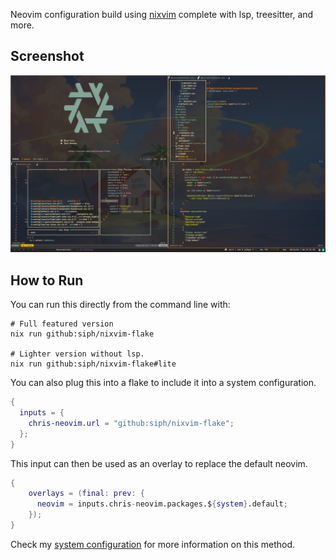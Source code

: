 Neovim configuration build using [nixvim](https://github.com/pta2002/nixvim)
complete with lsp, treesitter, and more.

## Screenshot
![screenshot](./doc/ss_1.png)

## How to Run

You can run this directly from the command line with:
```shell
# Full featured version
nix run github:siph/nixvim-flake

# Lighter version without lsp.
nix run github:siph/nixvim-flake#lite
```

You can also plug this into a flake to include it into a system configuration.
```nix
{
  inputs = {
    chris-neovim.url = "github:siph/nixvim-flake";
  };
}
```

This input can then be used as an overlay to replace the default neovim.
```nix
{
    overlays = (final: prev: {
      neovim = inputs.chris-neovim.packages.${system}.default;
    });
}
```
Check my [system configuration](https://github.com/siph/nix-dotfiles) for more
information on this method.
